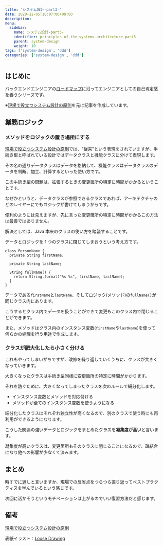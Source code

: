```yaml
---
title: 'システム設計-part3-'
date: 2020-12-05T18:07:06+09:00
description:
menu:
  sidebar:
    name: システム設計-part3-
    identifier: principles-of-the-systems-architecture-part3
    parent: system-design
    weight: 10
tags: ['system-design', 'ddd']
categories: ['system-design', 'ddd']
---
```


## はじめに

バックエンドエンジニアの[ロードマップ][ロードマップ]に沿ってエンジニアとしての自己肯定感を養うシリーズです。

※[現場で役立つシステム設計の原則][現場で役立つシステム設計の原則]を元に記事を作成しています。

## 業務ロジック

### メソッドをロジックの置き場所にする

[現場で役立つシステム設計の原則][現場で役立つシステム設計の原則]では、"従来"という表現をされていますが、手続き型と呼ばれている設計ではデータクラスと機能クラスに分けて表現します。

その名の通りデータクラスはデータを格納して、機能クラスはデータクラスのデータを判断、加工、計算するといった使い方です。

この手続き型の問題は、拡張するときの変更箇所の特定に時間がかかるということです。

なぜかというと、データクラスが参照できるクラスであれば、アーキテクチャのどのレイヤーにでもロジックが書けてしまうからです。

便利のようには見えますが、先に言った変更箇所の特定に時間がかかるこの方法は最善ではありません。

解決としては、Java 本来のクラスの使い方を踏襲することです。

データとロジックを 1 つのクラスに閉じてしまおうという考え方です。

```
class PersonName {
  private String firstName;

  private String lastName;

  String fullName() {
    return String.format("%s %s", firstName, lastName);
  }
}
```

データである`firstName`と`lastName`、そしてロジック(メソッド)の`fullName()`が同じクラス内にあります。

こうするとクラス内でデータを扱うことができて変更もこのクラス内で閉じることができます。

また、メソッドはクラス内のインスタンス変数(`firstName`や`lastName`)を使って何らかの処理を行う用途で作成します。

### クラスが肥大化したら小さく分ける

これもやってしまいがちですが、改修を繰り返していくうちに、クラスが大きくなっていきます。

大きくなったクラスは手続き型同様に変更箇所の特定に時間がかかります。

それを防ぐために、大きくなってしまったクラスを次のルールで細分化します。

- インスタンス変数とメソッドを対応付ける
- メソッドが全てのインスタンス変数を使うようになる

細分化したクラスはそれぞれ独立性が高くなるので、別のクラスで使う時にも再利用ができるようになります。

こうした関連の強いデータとロジックをまとめたクラスを**凝集度が高い**と言います。

凝集度が高いクラスは、変更箇所もそのクラスに閉じることになるので、疎結合になり他への影響が少なくて済みます。

## まとめ

時すでに遅しと言いますか、現場での反省点をつらつら振り返ってベストプラクティスを学んでいるという感じです。

次回に活かそうというモチベーションは上がるのでいい復習方法だと感じます。

## 備考

[現場で役立つシステム設計の原則][現場で役立つシステム設計の原則]

表紙イラスト：[Loose Drawing](https://loosedrawing.com/)

[ロードマップ]: https://github.com/kamranahmedse/developer-roadmap#back-end-roadmap
[現場で役立つシステム設計の原則]: https://www.amazon.co.jp/%E7%8F%BE%E5%A0%B4%E3%81%A7%E5%BD%B9%E7%AB%8B%E3%81%A4%E3%82%B7%E3%82%B9%E3%83%86%E3%83%A0%E8%A8%AD%E8%A8%88%E3%81%AE%E5%8E%9F%E5%89%87-%E5%A4%89%E6%9B%B4%E3%82%92%E6%A5%BD%E3%81%A7%E5%AE%89%E5%85%A8%E3%81%AB%E3%81%99%E3%82%8B%E3%82%AA%E3%83%96%E3%82%B8%E3%82%A7%E3%82%AF%E3%83%88%E6%8C%87%E5%90%91%E3%81%AE%E5%AE%9F%E8%B7%B5%E6%8A%80%E6%B3%95-%E5%A2%97%E7%94%B0-%E4%BA%A8/dp/477419087X
